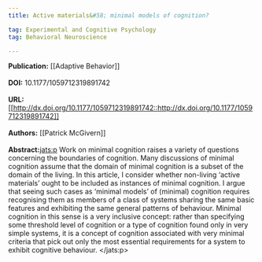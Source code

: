 ```yaml
---
title: Active materials&#58; minimal models of cognition?

tag: Experimental and Cognitive Psychology 
tag: Behavioral Neuroscience

---
```


**Publication:** [[Adaptive Behavior]]<br><br>**DOI:** 10.1177/1059712319891742                                         
<br>**URL:**[[http://dx.doi.org/10.1177/1059712319891742::http://dx.doi.org/10.1177/1059712319891742]]<br><br>**Authors:** [[Patrick McGivern]] <br><br>**Abstract:**<jats:p> Work on minimal cognition raises a variety of questions concerning the boundaries of cognition. Many discussions of minimal cognition assume that the domain of minimal cognition is a subset of the domain of the living. In this article, I consider whether non-living ‘active materials’ ought to be included as instances of minimal cognition. I argue that seeing such cases as ‘minimal models’ of (minimal) cognition requires recognising them as members of a class of systems sharing the same basic features and exhibiting the same general patterns of behaviour. Minimal cognition in this sense is a very inclusive concept: rather than specifying some threshold level of cognition or a type of cognition found only in very simple systems, it is a concept of cognition associated with very minimal criteria that pick out only the most essential requirements for a system to exhibit cognitive behaviour. </jats:p>

